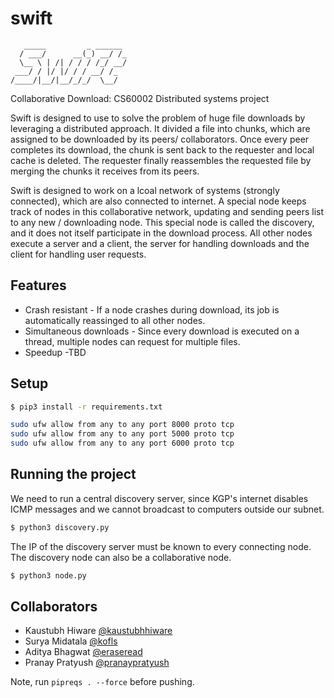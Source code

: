 # swift
```
   _____         _ ______ 
  / ___/      __(_) __/ /_
  \__ \ | /| / / / /_/ __/
 ___/ / |/ |/ / / __/ /_  
/____/|__/|__/_/_/  \__/ 
```

Collaborative Download: CS60002 Distributed systems project

Swift is designed to use to solve the problem of huge file downloads by leveraging a distributed approach. It divided a file into chunks, which are assigned to be downloaded by its peers/ collaborators. Once every peer completes its download, the chunk is sent back to the requester and local cache is deleted. The requester finally reassembles the requested file by merging the chunks it receives from its peers.

Swift is designed to work on a lcoal network of systems (strongly connected), which are also connected to internet. A special node keeps track of nodes in this collaborative network, updating and sending peers list to any new / downloading node. This special node is called the discovery, and it does not itself participate in the download process. All other nodes execute a server and a client, the server for handling downloads and the client for handling user requests.

## Features

* Crash resistant - If a node crashes during download, its job is automatically reassinged to all other nodes.
* Simultaneous downloads - Since every download is executed on a thread, multiple nodes can request for multiple files.
* Speedup -TBD

## Setup

```bash
$ pip3 install -r requirements.txt
```

```bash
sudo ufw allow from any to any port 8000 proto tcp
sudo ufw allow from any to any port 5000 proto tcp
sudo ufw allow from any to any port 6000 proto tcp
```

## Running the project

We need to run a central discovery server, since KGP's internet disables ICMP messages and we cannot broadcast to computers outside our subnet.

```bash
$ python3 discovery.py
```

The IP of the discovery server must be known to every connecting node. The discovery node can also be a collaborative node.

```bash
$ python3 node.py
```

## Collaborators

* Kaustubh Hiware [@kaustubhhiware](https://github.com/kaustubhhiware)
* Surya Midatala [@kofls](https://github.com/kofls)
* Aditya Bhagwat [@eraseread](https://github.com/eraseread)
* Pranay Pratyush [@pranaypratyush](https://github.com/pranaypratyush)

Note, run `pipreqs . --force` before pushing.